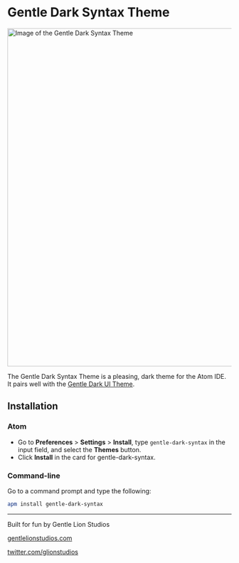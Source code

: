 # Gentle Dark Syntax Theme

<img src="https://github.com/gentlelionstudios/gentle-dark-syntax-atom/raw/master/images/gentle-dark-syntax-theme.png" width="761" alt="Image of the Gentle Dark Syntax Theme">

The Gentle Dark Syntax Theme is a pleasing, dark theme for the Atom IDE.  It pairs well with the [Gentle Dark UI Theme](https://atom.io/themes/gentle-dark-ui).

## Installation

### Atom
- Go to **Preferences** > **Settings** > **Install**, type `gentle-dark-syntax` in the input field, and select the **Themes** button.
- Click **Install** in the card for gentle-dark-syntax.

### Command-line
Go to a command prompt and type the following:

```sh
apm install gentle-dark-syntax
```

---

Built for fun by Gentle Lion Studios

[gentlelionstudios.com](https://www.gentlelionstudios.com)

[twitter.com/glionstudios](https://twitter.com/glionstudios)
